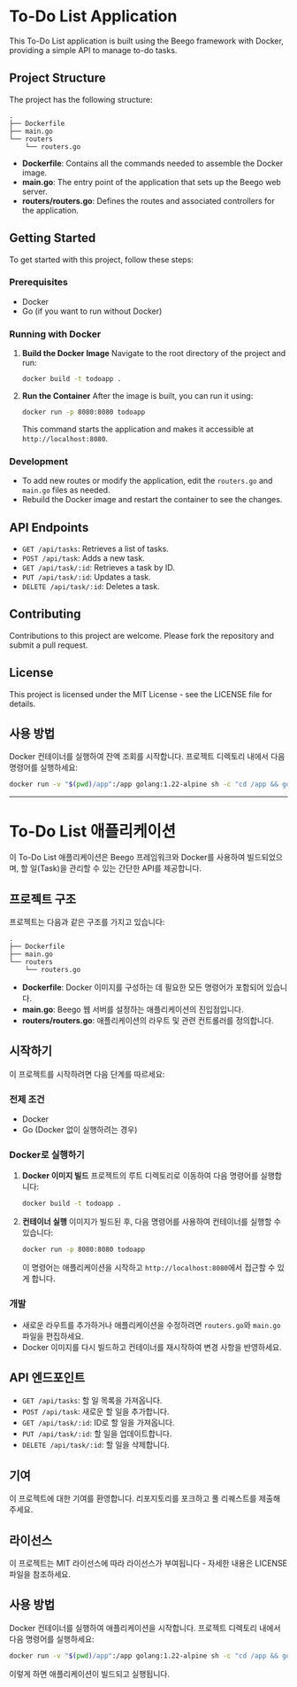 
# To-Do List Application

This To-Do List application is built using the Beego framework with Docker, providing a simple API to manage to-do tasks.

## Project Structure

The project has the following structure:

```
.
├── Dockerfile
├── main.go
└── routers
    └── routers.go
```

- **Dockerfile**: Contains all the commands needed to assemble the Docker image.
- **main.go**: The entry point of the application that sets up the Beego web server.
- **routers/routers.go**: Defines the routes and associated controllers for the application.

## Getting Started

To get started with this project, follow these steps:

### Prerequisites

- Docker
- Go (if you want to run without Docker)

### Running with Docker

1. **Build the Docker Image**
   Navigate to the root directory of the project and run:
   ```bash
   docker build -t todoapp .
   ```

2. **Run the Container**
   After the image is built, you can run it using:
   ```bash
   docker run -p 8080:8080 todoapp
   ```

   This command starts the application and makes it accessible at `http://localhost:8080`.

### Development

- To add new routes or modify the application, edit the `routers.go` and `main.go` files as needed.
- Rebuild the Docker image and restart the container to see the changes.

## API Endpoints

- `GET /api/tasks`: Retrieves a list of tasks.
- `POST /api/task`: Adds a new task.
- `GET /api/task/:id`: Retrieves a task by ID.
- `PUT /api/task/:id`: Updates a task.
- `DELETE /api/task/:id`: Deletes a task.

## Contributing

Contributions to this project are welcome. Please fork the repository and submit a pull request.

## License

This project is licensed under the MIT License - see the LICENSE file for details.

## 사용 방법

Docker 컨테이너를 실행하여 잔액 조회를 시작합니다. 프로젝트 디렉토리 내에서 다음 명령어를 실행하세요:
```bash
docker run -v "$(pwd)/app":/app golang:1.22-alpine sh -c "cd /app && go mod tidy && GO111MODULE=on go clean -modcache && go build -o main . && ./main"
```
-----------------------------------------------------------------------------------------------------------------------------------------------------------


# To-Do List 애플리케이션

이 To-Do List 애플리케이션은 Beego 프레임워크와 Docker를 사용하여 빌드되었으며, 할 일(Task)을 관리할 수 있는 간단한 API를 제공합니다.

## 프로젝트 구조

프로젝트는 다음과 같은 구조를 가지고 있습니다:

```
.
├── Dockerfile
├── main.go
└── routers
    └── routers.go
```

- **Dockerfile**: Docker 이미지를 구성하는 데 필요한 모든 명령어가 포함되어 있습니다.
- **main.go**: Beego 웹 서버를 설정하는 애플리케이션의 진입점입니다.
- **routers/routers.go**: 애플리케이션의 라우트 및 관련 컨트롤러를 정의합니다.

## 시작하기

이 프로젝트를 시작하려면 다음 단계를 따르세요:

### 전제 조건

- Docker
- Go (Docker 없이 실행하려는 경우)

### Docker로 실행하기

1. **Docker 이미지 빌드**
   프로젝트의 루트 디렉토리로 이동하여 다음 명령어를 실행합니다:
   ```bash
   docker build -t todoapp .
   ```

2. **컨테이너 실행**
   이미지가 빌드된 후, 다음 명령어를 사용하여 컨테이너를 실행할 수 있습니다:
   ```bash
   docker run -p 8080:8080 todoapp
   ```

   이 명령어는 애플리케이션을 시작하고 `http://localhost:8080`에서 접근할 수 있게 합니다.

### 개발

- 새로운 라우트를 추가하거나 애플리케이션을 수정하려면 `routers.go`와 `main.go` 파일을 편집하세요.
- Docker 이미지를 다시 빌드하고 컨테이너를 재시작하여 변경 사항을 반영하세요.

## API 엔드포인트

- `GET /api/tasks`: 할 일 목록을 가져옵니다.
- `POST /api/task`: 새로운 할 일을 추가합니다.
- `GET /api/task/:id`: ID로 할 일을 가져옵니다.
- `PUT /api/task/:id`: 할 일을 업데이트합니다.
- `DELETE /api/task/:id`: 할 일을 삭제합니다.

## 기여

이 프로젝트에 대한 기여를 환영합니다. 리포지토리를 포크하고 풀 리퀘스트를 제출해 주세요.

## 라이선스

이 프로젝트는 MIT 라이선스에 따라 라이선스가 부여됩니다 - 자세한 내용은 LICENSE 파일을 참조하세요.

## 사용 방법

Docker 컨테이너를 실행하여 애플리케이션을 시작합니다. 프로젝트 디렉토리 내에서 다음 명령어를 실행하세요:
```bash
docker run -v "$(pwd)/app":/app golang:1.22-alpine sh -c "cd /app && go mod tidy && GO111MODULE=on go clean -modcache && go build -o main . && ./main"
```

이렇게 하면 애플리케이션이 빌드되고 실행됩니다.